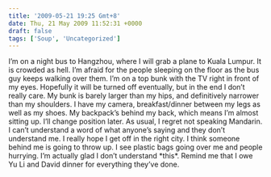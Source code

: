 ```yaml
---
title: '2009-05-21 19:25 Gmt+8'
date: Thu, 21 May 2009 11:52:31 +0000
draft: false
tags: ['Soup', 'Uncategorized']
---
```


I’m on a night bus to Hangzhou, where I will grab a plane to Kuala Lumpur. It is crowded as hell. I’m afraid for the people sleeping on the floor as the bus guy keeps walking over them. I’m on a top bunk with the TV right in front of my eyes. Hopefully it will be turned off eventually, but in the end I don’t really care. My bunk is barely larger than my hips, and definitively narrower than my shoulders. I have my camera, breakfast/dinner between my legs as well as my shoes. My backpack’s behind my back, which means I’m almost sitting up. I’ll change position later. As usual, I regret not speaking Mandarin. I can’t understand a word of what anyone’s saying and they don’t understand me. I really hope I get off in the right city. I think someone behind me is going to throw up. I see plastic bags going over me and people hurrying. I’m actually glad I don’t understand \*this\*. Remind me that I owe Yu Li and David dinner for everything they’ve done.